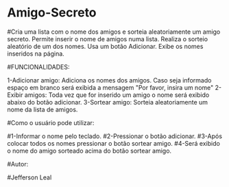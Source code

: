 # Amigo-Secreto
#Cria uma lista com o nome dos amigos e sorteia aleatoriamente um amigo secreto.
Permite inserir o nome de amigos numa lista. Realiza o sorteio aleatório de um dos nomes. Usa um botão Adicionar. Exibe os nomes inseridos na página.

#FUNCIONALIDADES:

1-Adicionar amigo:
  Adiciona os nomes dos amigos. Caso seja informado espaço em branco será exibida a mensagem "Por favor, insira um nome"
2-Exibir amigos:
  Toda vez que for inserido um amigo o nome será exibido abaixo do botão adicionar.
3-Sortear amigo:
  Sorteia aleatoriamente um nome da lista de amigos.

#Como o usuário pode utilizar:

#1-Informar o nome pelo teclado.
#2-Pressionar o botão adicionar.
#3-Após colocar todos os nomes pressionar o botão sortear amigo.
#4-Será exibido o nome do amigo sorteado acima do botão sortear amigo.

#Autor:

#Jefferson Leal



